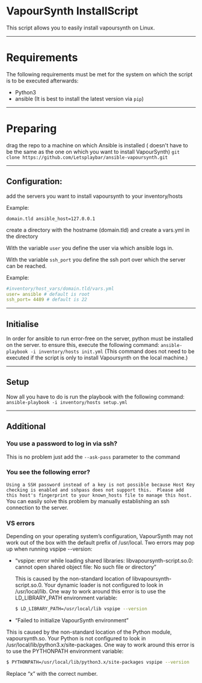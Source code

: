 # VapourSynth InstallScript
This script allows you to easily install vapoursynth on Linux.

___
# Requirements

The following requirements must be met for the system on which the script is to be executed afterwards:
- Python3
- ansible (It is best to install the latest version via `pip`)

---
# Preparing
drag the repo to a machine on which Ansible is installed ( doesn't have to be the same as the one on which you want to install VapourSynth)
`git clone https://github.com/Letsplaybar/ansible-vapoursynth.git`

___
## Configuration:
add the servers you want to install vapoursynth to your inventory/hosts

Example:
```
domain.tld ansible_host=127.0.0.1
```

create a directory with the hostname (domain.tld) and create a vars.yml in the directory

With the variable `user` you define the user via which ansible logs in. 

With the variable `ssh_port` you define the ssh port over which the server can be reached.

Example:
````yaml
#inventory/host_vars/domain.tld/vars.yml
user= ansible # default is root
ssh_port= 4489 # default is 22
````
___
## Initialise
In order for ansible to run error-free on the server, python must be installed on the server. to ensure this, 
execute the following command: `ansible-playbook -i inventory/hosts init.yml`
(This command does not need to be executed if the script is only to install Vapoursynth on the local machine.)

___
## Setup
Now all you have to do is run the playbook with the following command: `ansible-playbook -i inventory/hosts setup.yml`

___
## Additional
### You use a password to log in via ssh?
This is no problem just add the `--ask-pass` parameter to the command

### You see the following error?
`Using a SSH password instead of a key is not possible because Host Key checking is enabled and sshpass does not support this.  Please add this host's fingerprint to your known_hosts file to manage this host.`<br>
You can easily solve this problem by manually establishing an ssh connection to the server.

### VS errors
Depending on your operating system’s configuration, VapourSynth may not work out of the box with the default prefix of /usr/local. Two errors may pop up when running vspipe --version:
- “vspipe: error while loading shared libraries: libvapoursynth-script.so.0: cannot open shared object file: No such file or directory”

  This is caused by the non-standard location of libvapoursynth-script.so.0. Your dynamic loader is not configured to look in /usr/local/lib. One way to work around this error is to use the LD_LIBRARY_PATH environment variable:
  ``` sh
  $ LD_LIBRARY_PATH=/usr/local/lib vspipe --version
  ```

-  “Failed to initialize VapourSynth environment”
  
  This is caused by the non-standard location of the Python module, vapoursynth.so. Your Python is not configured to look in /usr/local/lib/python3.x/site-packages. One way to work around this error is to use the PYTHONPATH environment variable:
  ``` sh
  $ PYTHONPATH=/usr/local/lib/python3.x/site-packages vspipe --version
  ```
  Replace “x” with the correct number.